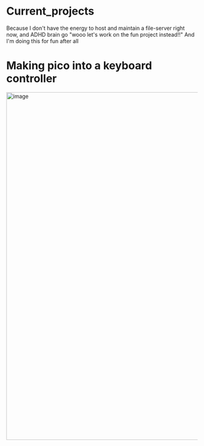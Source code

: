 # Current_projects
Because I don't have the energy to host and maintain a file-server right now, and ADHD brain go "wooo let's work on the fun project instead!!" And I'm doing this for fun after all

# Making pico into a keyboard controller

<img width="1411" height="913" alt="image" src="https://github.com/user-attachments/assets/4bf3f6ae-3a68-40dc-994a-219d112cbf00" />

